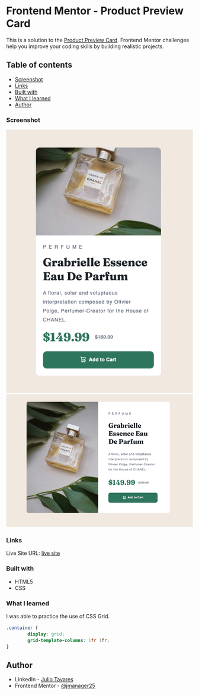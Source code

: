 # Frontend Mentor - Product Preview Card

This is a solution to the [Product Preview Card](https://www.frontendmentor.io/challenges/product-preview-card-component-GO7UmttRfa). Frontend Mentor challenges help you improve your coding skills by building realistic projects.


## Table of contents

  - [Screenshot](#screenshot)
  - [Links](#links)
  - [Built with](#built-with)
  - [What I learned](#what-i-learned)
- [Author](#author)

### Screenshot

![ Mobile Screnshot](assets/images/screenshots/mobile-screenshot.png)
![ Desktop Screnshot](assets/images/screenshots/desktop-screenshot.png)

### Links
Live Site URL: [live site](https://jmanager25.github.io/product-preview-card/)

### Built with
- HTML5
- CSS 

### What I learned

I was able to practice the use of CSS Grid. 

```CSS 
.container {
        display: grid;
        grid-template-columns: 1fr 1fr;
}
```

## Author
- LinkedIn - [Julio Tavares](https://www.linkedin.com/in/j%C3%BAlio-tavares-developer/)
- Frontend Mentor - [@jmanager25](https://www.frontendmentor.io/profile/jmanager25)

